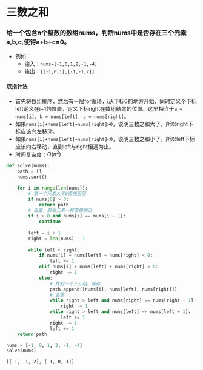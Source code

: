 
# 三数之和

### 给一个包含n个整数的数组nums，判断nums中是否存在三个元素a,b,c,使得a+b+c=0。

* 例如：
    * 输入：`nums=[-1,0,1,2,-1,-4]`
    * 输出：`[[-1,0,1],[-1,-1,2]]`

#### 双指针法

* 首先将数组排序，然后有一层for循环，i从下标0的地方开始，同时定义个下标left定义在i+1的位置，定义下标right在数组结尾的位置。这里相当于`a = nums[i], b = nums[left], c = nums[right]`。
* 如果`nums[i]+nums[left]+nums[right]>0`，说明三数之和大了，所以right下标应该向左移动。
* 如果`nums[i]+nums[left]+nums[right]<0`，说明三数之和小了，所以left下标应该向右移动，直到left与right相遇为止。
* 时间复杂度：$O(n^2)$


```python
def solve(nums):
    path = []
    nums.sort()

    for i in range(len(nums)):
        # 第一个元素大于0直接返回
        if nums[0] > 0:
            return path
        # 去重，前后元素一样直接跳过
        if i > 0 and nums[i] == nums[i - 1]:
            continue
            
        left = i + 1
        right = len(nums) - 1
            
        while left < right:
            if nums[i] + nums[left] + nums[right] < 0:
                left += 1
            elif nums[i] + nums[left] + nums[right] > 0:
                right -= 1
            else:
                # 找到一个三元组，保存
                path.append([nums[i], nums[left], nums[right]])
                # 去重
                while right > left and nums[right] == nums[right - 1]:
                    right -= 1
                while right > left and nums[left] == nums[left + 1]:
                    left += 1
                right -= 1
                left += 1
    return path
```


```python
nums = [-1, 0, 1, 2, -1, -4]
solve(nums)
```




    [[-1, -1, 2], [-1, 0, 1]]


